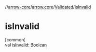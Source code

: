 //[arrow-core](../../../index.md)/[arrow.core](../index.md)/[Validated](index.md)/[isInvalid](is-invalid.md)

# isInvalid

[common]\
val [isInvalid](is-invalid.md): [Boolean](https://kotlinlang.org/api/latest/jvm/stdlib/kotlin/-boolean/index.html)
